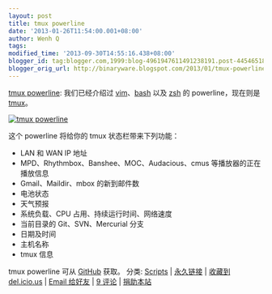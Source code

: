 ```yaml
---
layout: post
title: tmux powerline
date: '2013-01-26T11:54:00.001+08:00'
author: Wenh Q
tags:
modified_time: '2013-09-30T14:55:16.438+08:00'
blogger_id: tag:blogger.com,1999:blog-4961947611491238191.post-4454651810230929682
blogger_orig_url: http://binaryware.blogspot.com/2013/01/tmux-powerline.html
---
```


[tmux
powerline](http://linuxtoy.org/archives/tmux-powerline.html):
我们已经介绍过
[vim](http://linuxtoy.org/archives/scripting-tmux.html)、[bash](http://linuxtoy.org/archives/powerline-like-prompt-for-bash-and-zsh.html)
以及
[zsh](http://linuxtoy.org/archives/powerline-like-prompt-for-bash-and-zsh.html)
的 powerline，现在则是
[tmux](https://github.com/erikw/tmux-powerline)。

[![tmux
powerline](http://lt-file.b0.upaiyun.com/files/2013/01/tmux-powerline-thumb.png)](http://lt-file.b0.upaiyun.com/files/2013/01/tmux-powerline.png)

这个 powerline 将给你的 tmux 状态栏带来下列功能：


-   LAN 和 WAN IP 地址
-   MPD、Rhythmbox、Banshee、MOC、Audacious、cmus 等播放器的正在播放信息
-   Gmail、Maildir、mbox 的新到邮件数
-   电池状态
-   天气预报
-   系统负载、CPU 占用、持续运行时间、网络速度
-   当前目录的 Git、SVN、Mercurial 分支
-   日期及时间
-   主机名称
-   tmux 信息


tmux powerline 可从 [GitHub](https://github.com/erikw/tmux-powerline)
获取。
分类:
[Scripts](http://linuxtoy.org/category/apps/scripts "View all posts in Scripts")
|
[永久链接](http://linuxtoy.org/archives/tmux-powerline.html) |
[收藏到
del.icio.us](http://delicious.com/save?url=http://linuxtoy.org/archives/tmux-powerline.html&title=tmux%20powerline)
|
[Email
给好友](mailto:?Subject=Check+This+Out&body=I+think+you'll+like+this:+http://linuxtoy.org/archives/tmux-powerline.html)
|
[9 评论](http://linuxtoy.org/archives/tmux-powerline.html#comments) |
[捐助本站](http://linuxtoy.org/faq/donate)
